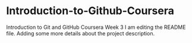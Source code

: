 # Introduction-to-Github-Coursera
Introduction to Git and GitHub Coursera Week 3
I am editing the README file. Adding some more details about the project description.


